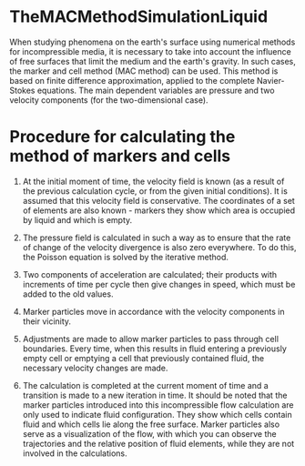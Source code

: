 # TheMACMethodSimulationLiquid
When studying phenomena on the earth's surface using numerical methods for incompressible media, it is necessary to take into account the influence of free surfaces that limit the medium and the earth's gravity. In such cases, the marker and cell method (MAC method) can be used. This method is based on finite difference approximation,
applied to the complete Navier-Stokes equations. The main dependent variables are pressure and two velocity components (for the two-dimensional case).

# Procedure for calculating the method of markers and cells

1. At the initial moment of time, the velocity field is known (as a result of the previous calculation cycle, or from the given initial conditions). It is assumed that this velocity field is conservative. The coordinates of a set of elements are also known - markers they show which area is occupied by liquid and which is empty.

2. The pressure field is calculated in such a way as to ensure that the rate of change of the velocity divergence is also zero everywhere. To do this, the Poisson equation is solved by the iterative method.

3. Two components of acceleration are calculated; their products with increments of time per cycle then give changes in speed, which must be added to the old values.

4. Marker particles move in accordance with the velocity components in their vicinity.

5. Adjustments are made to allow marker particles to pass through cell boundaries. Every time, when this results in fluid entering a previously empty cell or emptying a cell that previously contained fluid, the necessary velocity changes are made.

6. The calculation is completed at the current moment of time and a transition is made to a new iteration in time. It should be noted that the marker particles introduced into this incompressible flow calculation are only used to indicate fluid configuration. They show which cells contain fluid and which cells lie along the free surface. Marker particles also serve as a visualization of the flow, with which you can observe the trajectories and the relative position of fluid elements, while they are not involved in the calculations.
